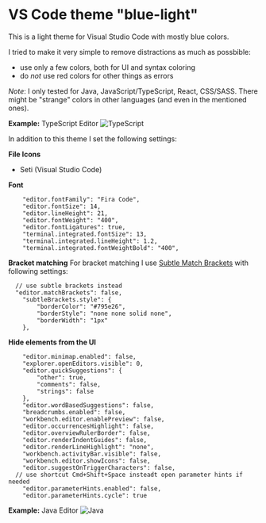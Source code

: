 # VS Code theme "blue-light"

This is a light theme for Visual Studio Code with mostly
blue colors.

I tried to make it very simple to remove distractions as much as possbible:

- use only a few colors, both for UI and syntax coloring
- do _not_ use red colors for other things as errors

_Note_: I only tested for Java, JavaScript/TypeScript, React, CSS/SASS. There might be "strange" colors in other languages (and even in the mentioned ones).

**Example:** TypeScript Editor
![TypeScript](https://raw.githubusercontent.com/nilshartmann/vscode-blue-light-theme/master/screenshot_01.png)

In addition to this theme I set the following settings:

**File Icons**

- Seti (Visual Studio Code)

**Font**

```
	"editor.fontFamily": "Fira Code",
	"editor.fontSize": 14,
	"editor.lineHeight": 21,
	"editor.fontWeight": "400",
	"editor.fontLigatures": true,
 	"terminal.integrated.fontSize": 13,
	"terminal.integrated.lineHeight": 1.2,
	"terminal.integrated.fontWeightBold": "400",
```

**Bracket matching**
For bracket matching I use [Subtle Match Brackets](https://marketplace.visualstudio.com/items?itemName=rafamel.subtle-brackets) with following settings:

```
  // use subtle brackets instead
  "editor.matchBrackets": false,
	"subtleBrackets.style": {
		"borderColor": "#795e26",
		"borderStyle": "none none solid none",
		"borderWidth": "1px"
	},
```

**Hide elements from the UI**

```
	"editor.minimap.enabled": false,
	"explorer.openEditors.visible": 0,
	"editor.quickSuggestions": {
		"other": true,
		"comments": false,
		"strings": false
	},
	"editor.wordBasedSuggestions": false,
	"breadcrumbs.enabled": false,
	"workbench.editor.enablePreview": false,
	"editor.occurrencesHighlight": false,
	"editor.overviewRulerBorder": false,
	"editor.renderIndentGuides": false,
	"editor.renderLineHighlight": "none",
	"workbench.activityBar.visible": false,
	"workbench.editor.showIcons": false,
	"editor.suggestOnTriggerCharacters": false,
  // use shortcut Cmd+Shift+Space insteadt open parameter hints if needed
	"editor.parameterHints.enabled": false,
	"editor.parameterHints.cycle": true
```

**Example:** Java Editor
![Java](https://raw.githubusercontent.com/nilshartmann/vscode-blue-light-theme/master/screenshot_02-java.png)
